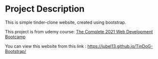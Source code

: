 # Project Description

This is simple tinder-clone website, created using bootstrap.

This project is from udemy course: <a href="https://www.udemy.com/course/the-complete-web-development-bootcamp/">The Complete 2021 Web Development Bootcamp</a>

You can view this website from this link : https://jubel13.github.io/TinDoG-Bootstrap/
